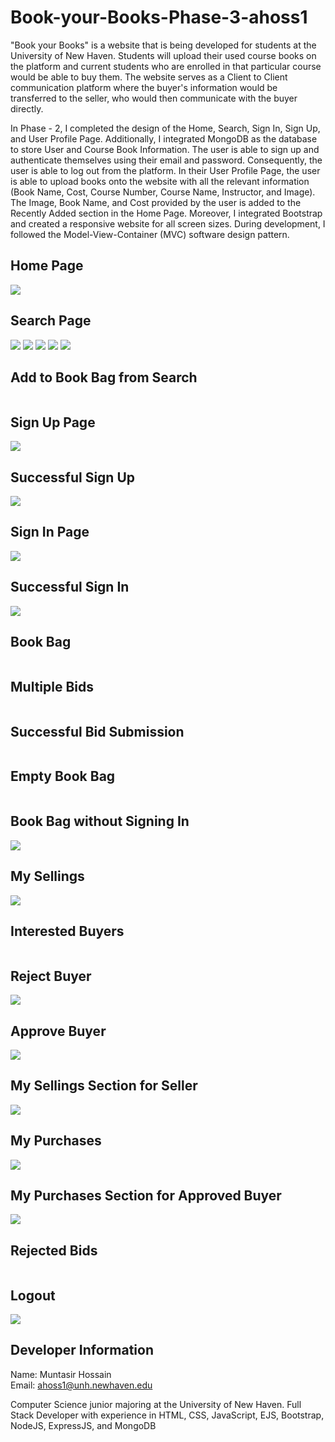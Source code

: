 # Book-your-Books-Phase-3-ahoss1

"Book your Books" is a website that is being developed for students at the University of New Haven. Students will upload their used course books on the platform and current students who are enrolled in that particular course would be able to buy them. The website serves as a Client to Client communication platform where the buyer's information would be transferred to the seller, who would then communicate with the buyer directly. <br>

In Phase - 2, I completed the design of the Home, Search, Sign In, Sign Up, and User Profile Page. Additionally, I integrated MongoDB as the database to store User and Course Book Information. The user is able to sign up and authenticate themselves using their email and password. Consequently, the user is able to log out from the platform. In their User Profile Page, the user is able to upload books onto the website with all the relevant information (Book Name, Cost, Course Number, Course Name, Instructor, and Image). The Image, Book Name, and Cost provided by the user is added to the Recently Added section in the Home Page. Moreover, I integrated Bootstrap and created a responsive website for all screen sizes. During development, I followed the Model-View-Container (MVC) software design pattern. 

## Home Page
<img src = "./screenshots/Home Page.png">

## Search Page
<img src = "./screenshots/Search (Case Insensitive).png">
<img src = "./screenshots/Search Result.png">
<img src = "./screenshots/Search with all Parameters.png">
<img src = "./screenshots/Search Results with all Parameters.png">
<img src = "./screenshots/Search Results with No Match.png">

## Add to Book Bag from Search
<img scr = "./screenshots/Add to Book Bag from Search.PNG">

## Sign Up Page
<img src = "./screenshots/Sign Up.png">

## Successful Sign Up
<img src = "./screenshots/Successful Sign Up and Login.PNG">

## Sign In Page
<img src = "./screenshots/Sign In.png">

## Successful Sign In
<img src = "./screenshots/Successful Sign In.png">

## Book Bag
<img scr ="./screenshots/Book Bag.PNG">

## Multiple Bids
<img scr = "./screenshots/Multiple Bids.png">

## Successful Bid Submission
<img scr = "./screenshots/Successful Bid Submission.PNG">

## Empty Book Bag
<img scr = "./screenshots/Empty Book Bag.PNG">

## Book Bag without Signing In
<img src = "./screenshots/Book Bag without Sign In.PNG">

## My Sellings 
<img src = "./screenshots/My Sellings.png">

## Interested Buyers
<img scr = "./screenshots/Interested Buyers.png">

## Reject Buyer
<img src = "./screenshots/Reject Buyer.PNG">

## Approve Buyer
<img src = "./screenshots/Sold Buyer.PNG">

## My Sellings Section for Seller
<img src = "./screenshots/Approve Buyer Sold.PNG">

## My Purchases
<img src = "./screenshots/My Purchases.PNG">

## My Purchases Section for Approved Buyer
<img src = "./screenshots/Purchased Approve Buyer.PNG">

## Rejected Bids
<img scr = "./screenshots/Rejected Bids.PNG">

## Logout
<img src = "./screenshots/Log Out.PNG">

## Developer Information

Name: Muntasir Hossain <br>
Email: ahoss1@unh.newhaven.edu <br>

Computer Science junior majoring at the University of New Haven. Full Stack Developer with experience in HTML, CSS, JavaScript, EJS, Bootstrap, NodeJS, ExpressJS, and MongoDB 


